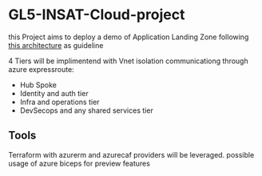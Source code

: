 # GL5-INSAT-Cloud-project

this Project aims to deploy a demo of Application Landing Zone following [this architecture](https://learn.microsoft.com/en-us/azure/cloud-adoption-framework/ready/landing-zone/) as guideline

4 Tiers will be implimentend with Vnet isolation communicationg through azure expressroute:

- Hub Spoke
- Identity and auth tier
- Infra and operations tier
- DevSecops and any shared services tier

## Tools

Terraform with azurerm and azurecaf providers will be leveraged. possible usage of azure biceps for preview features
